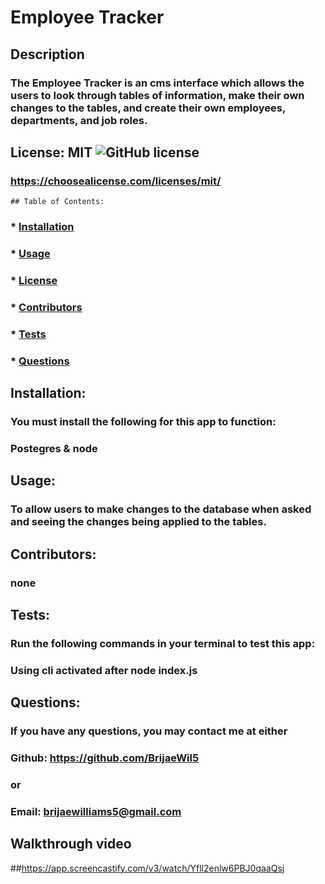 # Employee Tracker
  ## Description
  ### The Employee Tracker is an cms interface  which allows the users to look through tables of information, make their own changes to the tables, and create their own employees, departments, and job roles.

  ## License: MIT  ![GitHub license](https://img.shields.io/github/license/Naereen/StrapDown.js.svg)
  ### https://choosealicense.com/licenses/mit/
    ## Table of Contents:
  ###  * [Installation](#installation)
  ###  * [Usage](#usage)
  ###  * [License](#license)
  ###  * [Contributors](#contributors)
  ###  * [Tests](#tests)
  ###  * [Questions](#questions)

  ## Installation:
  ### You must install the following for this app to function:
  ### Postegres & node

  ## Usage:
  ### To allow users to make changes to the database when asked and seeing the changes being applied to the tables.

  ## Contributors:
  ### none

  ## Tests:
  ### Run the following commands in your terminal to test this app:
  ### Using cli activated after node index.js

  ## Questions:
  ### If you have any questions, you may contact me at either
  ### Github: https://github.com/BrijaeWil5
  ### or
  ### Email: brijaewilliams5@gmail.com

  ## Walkthrough video
  ##https://app.screencastify.com/v3/watch/Yfll2enlw6PBJ0qaaQsj


